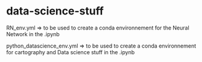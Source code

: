 # data-science-stuff

RN_env.yml => to be used to create a conda environnement for the Neural Network in the .ipynb


python_datascience_env.yml => to be used to create a conda environnement for cartography and Data science stuff in the .ipynb

